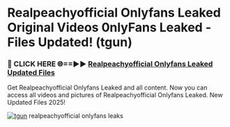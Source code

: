# Realpeachyofficial Onlyfans Leaked Original Videos 0nlyFans Leaked - Files Updated! (tgun)

<h3>🔴 CLICK HERE 🌐==►► <a href="https://tinyurl.com/2jnfzry5" rel="nofollow">Realpeachyofficial Onlyfans Leaked Updated Files</a></h3>

Get Realpeachyofficial Onlyfans Leaked and all content. Now you can access all videos and pictures of Realpeachyofficial Onlyfans Leaked. New Updated Files 2025!

[![tgun](https://i.imgur.com/GyGTBgg.gif)](https://tinyurl.com/2jnfzry5)
realpeachyofficial onlyfans leaks